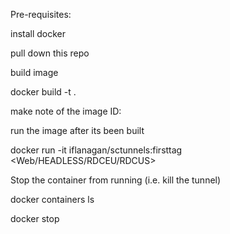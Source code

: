  
Pre-requisites:

install docker 

pull down this repo

build image 

docker build -t .

make note of the image ID:

run the image after its been built

 

docker run -it iflanagan/sctunnels:firsttag <SAUCEUSERNAME> <SAUCEACCESSKEY> <Web/HEADLESS/RDCEU/RDCUS> <TunnelId>

Stop the container from running (i.e. kill the tunnel) 

docker containers ls

<find the image ID>
 
 docker stop <ID>
 
 
